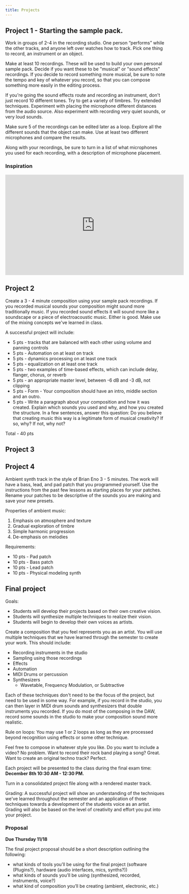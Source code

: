 ```yaml
---
title: Projects
---
```


## Project 1 - Starting the sample pack. 


Work in groups of 2-4 in the recording studio. One person “performs” while the other tracks, and anyone left over watches how to track. Pick one thing to record, an instrument or an object. 

Make at least 10 recordings. These will be used to build your own personal sample pack. Decide if you want these to be "musical" or "sound effects" recordings. If you decide to record something more musical, be sure to note the tempo and key of whatever you record, so that you can compose something more easily in the editing process. 

If you're going the sound effects route and recording an instrument, don't just record 10 different tones. Try to get a variety of timbres. Try extended techniques. Experiment with placing the microphone different distances from the audio source. Also experiment with recording very quiet sounds, or very loud sounds. 

Make sure 5 of the recordings can be edited later as a loop. Explore all the different sounds that the object can make. Use at least two different microphones and compare the results.

Along with your recordings, be sure to turn in a list of what microphones you used for each recording, with a description of microphone placement. 

### Inspiration 

<iframe width="560" height="315" src="https://www.youtube.com/embed/fY-ZoVMwGKM" title="YouTube video player" frameborder="0" allow="accelerometer; autoplay; clipboard-write; encrypted-media; gyroscope; picture-in-picture" allowfullscreen></iframe>


## Project 2

Create a 3 - 4 minute composition using your sample pack recordings. If you recorded musical sounds your composition might sound more traditionally music. If you recorded sound effects it will sound more like a soundscape or a piece of electroacoustic music. Either is good. Make use of the mixing concepts we've learned in class. 

A successful project will include: 
* 5 pts - tracks that are balanced with each other using volume and panning controls 
* 5 pts - Automation on at least on track
* 5 pts - dynamics processing on at least one track
* 5 pts - equalization on at least one track
* 5 pts - two examples of time-based effects, which can include delay, flanger, chorus, or reverb 
* 5 pts - an appropriate master level, between -6 dB and -3 dB, not clipping
* 5 pts - Form - Your composition should have an intro, middle section and an outro. 
* 5 pts - Write a paragraph about your composition and how it was created. Explain which sounds you used and why, and how you created the structure. In a few sentences, answer this question: Do you believe that creating music this way is a legitimate form of musical creativity? If so, why? If not, why not?

Total - 40 pts 

## Project 3 

## Project 4 

Ambient synth track in the style of Brian Eno 3 - 5 minutes. The work will have a bass, lead, and pad patch that you programmed yourself. Use the instructions from the past few lessons as starting places for your patches. Rename your patches to be descriptive of the sounds you are making and save your new presets. 

   Properties of ambient music: 
   1. Emphasis on atmosphere and texture 
   2. Gradual exploration of timbre 
   3. Simple harmonic progression 
   4. De-emphasis on melodies 

   Requirements:
   * 10 pts - Pad patch
   * 10 pts - Bass patch
   * 10 pts - Lead patch
   * 10 pts - Physical modeling synth


## Final project 

Goals: 

* Students will develop their projects based on their own creative vision.
* Students will synthesize multiple techniques to realize their vision. 
* Students will begin to develop their own voices as artists.

Create a composition that you feel represents you as an artist. You will use multiple techniques that we have learned through the semester to create your work. This should include: 

* Recording instruments in the studio 
* Sampling using those recordings
* Effects 
* Automation 
* MIDI Drums or percussion
* Synthesizers
   * Wavetable, Frequency Modulation, or Subtractive 

Each of these techniques don't need to be the focus of the project, but need to be used in some way. For example, if you record in the studio, you can then layer in MIDI drum sounds and synthesizers that double instruments you recorded. If you do most of the composing in the DAW, record some sounds in the studio to make your composition sound more realistic.

Rule on loops: You may use 1 or 2 loops as long as they are processed beyond recognition using effects or some other technique.

Feel free to compose in whatever style you like. Do you want to include a video? No problem. Want to record their rock band playing a song? Great. Want to create an original techno track? Perfect.

Each project will be presented to the class during the final exam time: **December 8th 10:30 AM - 12:30 PM.**

Turn in a consolidated project file along with a rendered master track.

Grading: A successful project will show an understanding of the techniques we've learned throughout the semester and an application of those techniques towards a development of the students voice as an artist. Grading will also be based on the level of creativity and effort you put into your project.  

### Proposal 

**Due Thursday 11/18**

The final project proposal should be a short description outlining the following:

* what kinds of tools you’ll be using for the final project (software (Plugins?), hardware (audio interfaces, mics, synths?))
* what kinds of sounds you’ll be using (synthesized, recorded, instruments, voice?)
* what kind of composition you’ll be creating (ambient, electronic, etc.)



